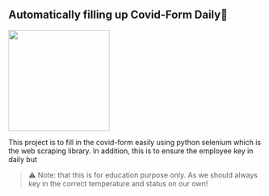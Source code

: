 ## Automatically filling up Covid-Form Daily🦠
<img src="https://media4.giphy.com/media/RPqLAs6u4z0YUTsOCM/giphy.gif?cid=ecf05e477fbdgol2s296cgt7v4y3222yv81tmt56mfwhnrli&rid=giphy.gif" width="200"/>

This project is to fill in the covid-form easily using python selenium which is the web scraping library. In addition, this is to ensure the employee key in daily but 
> ⚠ Note: that this is for education purpose only. As we should always key in the correct temperature and status on our own!
